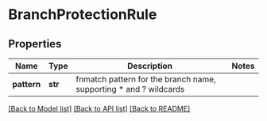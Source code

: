 # BranchProtectionRule


## Properties
Name | Type | Description | Notes
------------ | ------------- | ------------- | -------------
**pattern** | **str** | fnmatch pattern for the branch name, supporting * and ? wildcards | 

[[Back to Model list]](../README.md#documentation-for-models) [[Back to API list]](../README.md#documentation-for-api-endpoints) [[Back to README]](../README.md)


